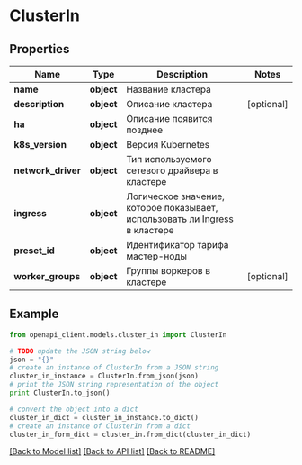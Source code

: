 # ClusterIn


## Properties
Name | Type | Description | Notes
------------ | ------------- | ------------- | -------------
**name** | **object** | Название кластера | 
**description** | **object** | Описание кластера | [optional] 
**ha** | **object** | Описание появится позднее | 
**k8s_version** | **object** | Версия Kubernetes | 
**network_driver** | **object** | Тип используемого сетевого драйвера в кластере | 
**ingress** | **object** | Логическое значение, которое показывает, использовать ли Ingress в кластере | 
**preset_id** | **object** | Идентификатор тарифа мастер-ноды | 
**worker_groups** | **object** | Группы воркеров в кластере | [optional] 

## Example

```python
from openapi_client.models.cluster_in import ClusterIn

# TODO update the JSON string below
json = "{}"
# create an instance of ClusterIn from a JSON string
cluster_in_instance = ClusterIn.from_json(json)
# print the JSON string representation of the object
print ClusterIn.to_json()

# convert the object into a dict
cluster_in_dict = cluster_in_instance.to_dict()
# create an instance of ClusterIn from a dict
cluster_in_form_dict = cluster_in.from_dict(cluster_in_dict)
```
[[Back to Model list]](../README.md#documentation-for-models) [[Back to API list]](../README.md#documentation-for-api-endpoints) [[Back to README]](../README.md)


